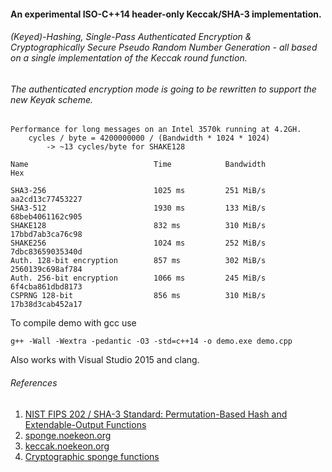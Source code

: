 #### An experimental ISO-C++14 header-only Keccak/SHA-3 implementation.

###### (Keyed)-Hashing, Single-Pass Authenticated Encryption & Cryptographically Secure Pseudo Random Number Generation - all based on a single implementation of the Keccak round function.

###### The authenticated encryption mode is going to be rewritten to support the new Keyak scheme.

```
Performance for long messages on an Intel 3570k running at 4.2GH.
    cycles / byte = 4200000000 / (Bandwidth * 1024 * 1024)
        -> ~13 cycles/byte for SHAKE128

Name                            Time            Bandwidth               Hex

SHA3-256                        1025 ms         251 MiB/s               aa2cd13c77453227
SHA3-512                        1930 ms         133 MiB/s               68beb4061162c905
SHAKE128                        832 ms          310 MiB/s               17bbd7ab3ca76c98
SHAKE256                        1024 ms         252 MiB/s               7dbc83659035340d
Auth. 128-bit encryption        857 ms          302 MiB/s               2560139c698af784
Auth. 256-bit encryption        1066 ms         245 MiB/s               6f4cba861dbd8173
CSPRNG 128-bit                  856 ms          310 MiB/s               17b38d3cab452a17
```

To compile demo with gcc use
```
g++ -Wall -Wextra -pedantic -O3 -std=c++14 -o demo.exe demo.cpp
```
Also works with Visual Studio 2015 and clang.

###### References
1. [NIST FIPS 202 / SHA-3 Standard: Permutation-Based Hash and Extendable-Output Functions](http://dx.doi.org/10.6028/NIST.FIPS.202)
2. [sponge.noekeon.org](http://sponge.noekeon.org)
4. [keccak.noekeon.org](http://keccak.noekeon.org)
3. [Cryptographic sponge functions](http://sponge.noekeon.org/CSF-0.1.pdf)
